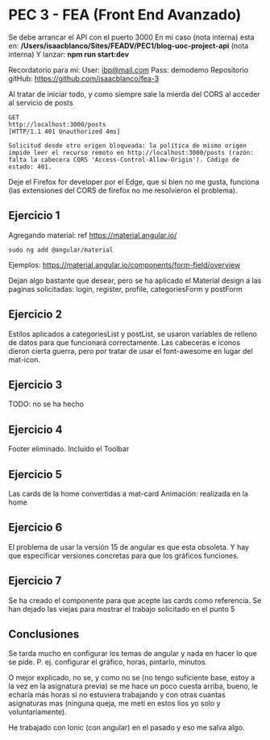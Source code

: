 # PEC 3 - FEA (Front End Avanzado)

Se debe arrancar el API con el puerto 3000
En mi caso (nota interna) esta en: **/Users/isaacblanco/Sites/FEADV/PEC1/blog-uoc-project-api** (nota interna)
Y lanzar: **npm run start:dev**

Recordatorio para mí:
User: ibp@mail.com
Pass: demodemo
Repositorio gitHub: https://github.com/isaacblanco/fea-3

Al tratar de iniciar todo, y como siempre sale la mierda del CORS al acceder al servicio de posts

```
GET
http://localhost:3000/posts
[HTTP/1.1 401 Unauthorized 4ms]

Solicitud desde otro origen bloqueada: la política de mismo origen impide leer el recurso remoto en http://localhost:3000/posts (razón: falta la cabecera CORS 'Access-Control-Allow-Origin'). Código de estado: 401.
```

Deje el Firefox for developer por el Edge, que si bien no me gusta, funciona (las extensiones del CORS de firefox no me resolvieron el problema).

## Ejercicio 1

Agregando material: ref https://material.angular.io/

```
sudo ng add @angular/material
```

Ejemplos: https://material.angular.io/components/form-field/overview

Dejan algo bastante que desear, pero se ha aplicado el Material design a las paginas solicitadas: login, register, profile, categoriesForm y postForm

## Ejercicio 2

Estilos aplicados a categoriesList y postList, se usaron variables de relleno de datos para que funcionará correctamente.
Las cabeceras e iconos dieron cierta guerra, pero por tratar de usar el font-awesome en lugar del mat-icon.

## Ejercicio 3

TODO: no se ha hecho

## Ejercicio 4

Footer eliminado. Incluido el Toolbar

## Ejercicio 5

Las cards de la home convertidas a mat-card
Animación: realizada en la home

## Ejercicio 6

El problema de usar la versión 15 de angular es que esta obsoleta.
Y hay que especificar versiones concretas para que los gráficos funciones.

## Ejercicio 7

Se ha creado el componente para que acepte las cards como referencia.
Se han dejado las viejas para mostrar el trabajo solicitado en el punto 5

## Conclusiones

Se tarda mucho en configurar los temas de angular y nada en hacer lo que se pide.
P. ej. configurar el gráfico, horas, pintarlo, minutos.

O mejor explicado, no se, y como no se (no tengo suficiente base, estoy a la vez en la asignatura previa) se me hace un poco cuesta arriba, bueno, le echaría más horas si no estuviera trabajando y con otras cuantas asignaturas mas (ninguna queja, me metí en estos lios yo solo y voluntaríamente).

He trabajado con Ionic (con angular) en el pasado y eso me salva algo.
